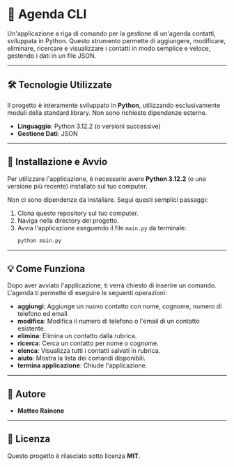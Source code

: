 # 📖 Agenda CLI

Un'applicazione a riga di comando per la gestione di un'agenda contatti, sviluppata in Python. Questo strumento permette di aggiungere, modificare, eliminare, ricercare e visualizzare i contatti in modo semplice e veloce, gestendo i dati in un file JSON.

-----

## 🛠️ Tecnologie Utilizzate

Il progetto è interamente sviluppato in **Python**, utilizzando esclusivamente moduli della standard library. Non sono richieste dipendenze esterne.

  * **Linguaggio**: Python 3.12.2 (o versioni successive)
  * **Gestione Dati**: JSON

-----

## 🚀 Installazione e Avvio

Per utilizzare l'applicazione, è necessario avere **Python 3.12.2** (o una versione più recente) installato sul tuo computer.

Non ci sono dipendenze da installare. Segui questi semplici passaggi:

1.  Clona questo repository sul tuo computer.
2.  Naviga nella directory del progetto.
3.  Avvia l'applicazione eseguendo il file `main.py` da terminale:
    ```bash
    python main.py
    ```

-----

## 💡 Come Funziona

Dopo aver avviato l'applicazione, ti verrà chiesto di inserire un comando. L'agenda ti permette di eseguire le seguenti operazioni:

  * **aggiungi**: Aggiunge un nuovo contatto con nome, cognome, numero di telefono ed email.
  * **modifica**: Modifica il numero di telefono o l'email di un contatto esistente.
  * **elimina**: Elimina un contatto dalla rubrica.
  * **ricerca**: Cerca un contatto per nome o cognome.
  * **elenca**: Visualizza tutti i contatti salvati in rubrica.
  * **aiuto**: Mostra la lista dei comandi disponibili.
  * **termina applicazione**: Chiude l'applicazione.

-----

## 👥 Autore

  * **Matteo Rainone**

-----

## 📄 Licenza

Questo progetto è rilasciato sotto licenza **MIT**.
